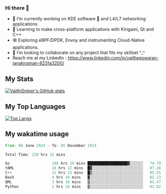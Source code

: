 ### Hi there 👋

- 🔭 I’m currently working on KDE software 💓 and L4/L7 networking applications 
- 📖 Learning to make cross-platform applications with Kirigami, Qt and C++
- 🕸️ Exploring eBPF/DPDK, Envoy and instrumenting Cloud-Native applications. 
- 👯 I’m looking to collaborate on any project that fits my skillset ^_^
- Reach me at my LinkedIn : https://www.linkedin.com/in/vaitheeswaran-janakiraman-8231a3200/

## My Stats
[![VaithiSniper's GitHub stats](https://github-readme-stats.vercel.app/api?username=VaithiSniper&hide=stars&theme=radical)](https://github.com/anuraghazra/github-readme-stats)

## My Top Languages

[![Top Langs](https://github-readme-stats.vercel.app/api/top-langs/?username=VaithiSniper&layout=compact)](https://github.com/anuraghazra/github-readme-stats)

## My wakatime usage

<!--START_SECTION:waka-->

```rust
From: 06 June 2024 - To: 05 December 2024

Total Time: 220 hrs 32 mins

Go                   166 hrs 29 mins ██████████████████▓░░░░░░   74.79 %
YAML                 16 hrs 12 mins  █▓░░░░░░░░░░░░░░░░░░░░░░░   07.28 %
C++                  12 hrs 21 mins  █▒░░░░░░░░░░░░░░░░░░░░░░░   05.55 %
Bash                 4 hrs 44 mins   ▓░░░░░░░░░░░░░░░░░░░░░░░░   02.13 %
QML                  3 hrs 16 mins   ▒░░░░░░░░░░░░░░░░░░░░░░░░   01.47 %
Python               2 hrs 16 mins   ▒░░░░░░░░░░░░░░░░░░░░░░░░   01.02 %
```

<!--END_SECTION:waka-->
